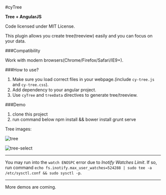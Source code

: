 #cyTree

**Tree + AngularJS**

Code licensed under MIT License.

This plugin allows you create tree(treeview) easily and you can focus on your data.

###Compatibility

Work with modern browsers(Chrome/Firefox/Safari/IE9+).

###How to use?

1. Make sure you load correct files in your webpage.(include `cy-tree.js` and `cy-tree.css`).
2. Add dependency to your angular project. 
3. Use `cyTree` and `treeData` directives to generate tree/treeview.

###Demo

1. clone this project
2. run command below
        npm install && bower install
        grunt serve

Tree images:

![tree](http://creeper-static.qiniudn.com/github-tree1.png)

![tree-select](http://creeper-static.qiniudn.com/github-tree2.png)


---

You may run into the `watch ENOSPC` error due to *Inotify Watches Limit*. If so, run command `echo fs.inotify.max_user_watches=524288 | sudo tee -a /etc/sysctl.conf && sudo sysctl -p`.

---

More demos are coming.
